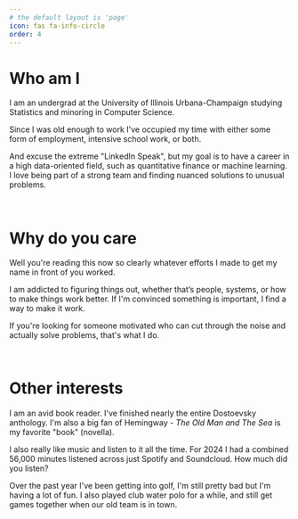 ```yaml
---
# the default layout is 'page'
icon: fas fa-info-circle
order: 4
---
```


<!-- > Add Markdown syntax content to file `_tabs/about.md`{: .filepath } and it will show up on this page.
{: .prompt-tip } -->

# Who am I
I am an undergrad at the University of Illinois Urbana-Champaign studying Statistics and minoring in Computer Science.

Since I was old enough to work I've occupied my time with either some form of employment, intensive school work, or both. 

And excuse the extreme "LinkedIn Speak", but my goal is to have a career in a high data-oriented field, such as quantitative finance or machine learning. I love being part of a strong team and finding nuanced solutions to unusual problems.

<!-- > Include something here for a picutre of my ass yapping about some math shit or something to communicate I like doing mathy shit -->

<br>

# Why do you care
Well you're reading this now so clearly whatever efforts I made to get my name in front of you worked. 

I am addicted to figuring things out, whether that’s people, systems, or how to make things work better. If I'm convinced something is important, I find a way to make it work.

If you're looking for someone motivated who can cut through the noise and actually solve problems, that's what I do.


<br>

# Other interests
I am an avid book reader. I've finished nearly the entire Dostoevsky anthology. I'm also a big fan of Hemingway - _The Old Man and The Sea_ is my favorite "book" (novella).

I also really like music and listen to it all the time. For 2024 I had a combined 56,000 minutes listened across just Spotify and Soundcloud. How much did you listen?

Over the past year I've been getting into golf, I'm still pretty bad but I'm having a lot of fun. I also played club water polo for a while, and still get games together when our old team is in town. 